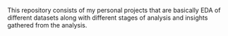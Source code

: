 This repository consists of my personal projects that are basically EDA of different datasets along with different stages of analysis and insights gathered from the analysis.
